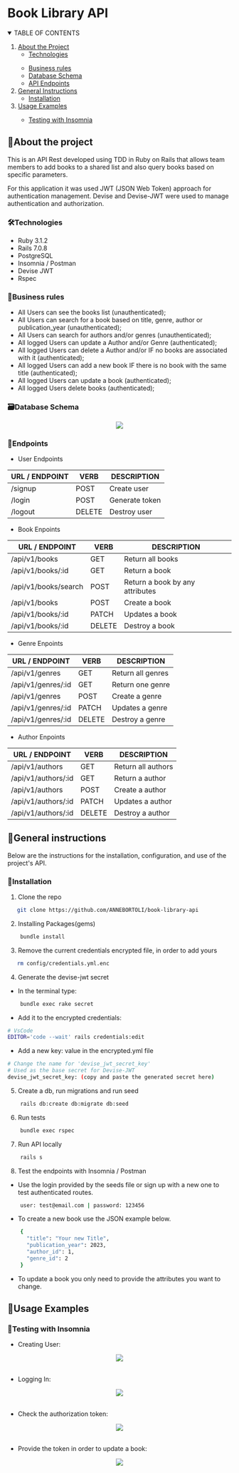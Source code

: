 # Book Library API

<!-- TABLE OF CONTENTS -->
<details open="open">
  <summary>TABLE OF CONTENTS</summary>
  <ol>
    <li>
      <a href="#about-the-project">About the Project</a>
      <ul>
        <li><a href="#technologies">Technologies</a></li>
      </ul>
    </li>
    <ul>
        <li><a href="#business-rules">Business rules</a></li>
        <li><a href="#database-schema">Database Schema</a></li>
        <li><a href="#api-endpoints">API Endpoints</a></li>
    </ul>
    </li>
    <li>
      <a href="#general-instructions">General Instructions</a>
      <ul>
        <li><a href="#installation">Installation</a></li>
      </ul>
    </li>
    </li>
    <li><a href="#usage-examples">Usage Examples</a></li>
      <ul><li><a href="#testing-with-insomnia">Testing with Insomnia</a></li></ul>
    </li>
    </li>
  </ol>
</details>

<!-- ABOUT THE PROJECT -->

## :notebook_with_decorative_cover:About the project

This is an API Rest developed using TDD in Ruby on Rails that allows team members to add books to a shared list and also query books based on specific parameters.

For this application it was used JWT (JSON Web Token) approach for authentication management.
Devise and Devise-JWT were used to manage authentication and authorization.

### 🛠️Technologies

<ul>
  <li>Ruby 3.1.2</li>
  <li>Rails 7.0.8</li>
  <li>PostgreSQL</li>
  <li>Insomnia / Postman</li>
  <li>Devise JWT</li>
  <li>Rspec</li>
</ul>

### 📑Business rules

- All Users can see the books list (unauthenticated);
- All Users can search for a book based on title, genre, author or publication_year (unauthenticated);
- All Users can search for authors and/or genres (unauthenticated);
  <br>
- All logged Users can update a Author and/or Genre (authenticated);
- All logged Users can delete a Author and/or IF no books are associated with it (authenticated);
- All logged Users can add a new book IF there is no book with the same title (authenticated);
- All logged Users can update a book (authenticated);
- All logged Users delete books (authenticated);

### :card_file_box:Database Schema

<div align="center">
  <img src="public/db-pic.png">
</div>

### :truck:Endpoints

- User Endpoints

| URL / ENDPOINT | VERB   | DESCRIPTION    |
| -------------- | ------ | -------------- |
| /signup        | POST   | Create user    |
| /login         | POST   | Generate token |
| /logout        | DELETE | Destroy user   |

- Book Enpoints

| URL / ENDPOINT       | VERB   | DESCRIPTION                     |
| -------------------- | ------ | ------------------------------- |
| /api/v1/books        | GET    | Return all books                |
| /api/v1/books/:id    | GET    | Return a book                   |
| /api/v1/books/search | POST   | Return a book by any attributes |
| /api/v1/books        | POST   | Create a book                   |
| /api/v1/books/:id    | PATCH  | Updates a book                  |
| /api/v1/books/:id    | DELETE | Destroy a book                  |

- Genre Enpoints

| URL / ENDPOINT     | VERB   | DESCRIPTION       |
| ------------------ | ------ | ----------------- |
| /api/v1/genres     | GET    | Return all genres |
| /api/v1/genres/:id | GET    | Return one genre  |
| /api/v1/genres     | POST   | Create a genre    |
| /api/v1/genres/:id | PATCH  | Updates a genre   |
| /api/v1/genres/:id | DELETE | Destroy a genre   |

- Author Enpoints

| URL / ENDPOINT      | VERB   | DESCRIPTION        |
| ------------------- | ------ | ------------------ |
| /api/v1/authors     | GET    | Return all authors |
| /api/v1/authors/:id | GET    | Return a author    |
| /api/v1/authors     | POST   | Create a author    |
| /api/v1/authors/:id | PATCH  | Updates a author   |
| /api/v1/authors/:id | DELETE | Destroy a author   |

<!-- GETTING STARTED -->

## :book:General instructions

Below are the instructions for the installation, configuration, and use of the project's API.

### :electric_plug:Installation

1. Clone the repo

```sh
   git clone https://github.com/ANNEBORTOLI/book-library-api
```

2. Installing Packages(gems)

```sh
    bundle install
```

3. Remove the current credentials encrypted file, in order to add yours

```sh
   rm config/credentials.yml.enc
```

4. Generate the devise-jwt secret

- In the terminal type:

```sh
    bundle exec rake secret
```

- Add it to the encrypted credentials:

```sh
# VsCode
EDITOR='code --wait' rails credentials:edit
```

- Add a new key: value in the encrypted.yml file

```sh
# Change the name for 'devise_jwt_secret_key'
# Used as the base secret for Devise-JWT
devise_jwt_secret_key: (copy and paste the generated secret here)
```

5. Create a db, run migrations and run seed

```sh
    rails db:create db:migrate db:seed
```

6. Run tests

```sh
    bundle exec rspec
```

7. Run API locally

```sh
    rails s
```

8. Test the endpoints with Insomnia / Postman

- Use the login provided by the seeds file or sign up with a new one to test authenticated routes.

```sh
    user: test@email.com | password: 123456
```

- To create a new book use the JSON example below.

```sh
    {
      "title": "Your new Title",
      "publication_year": 2023,
      "author_id": 1,
      "genre_id": 2
    }
```

- To update a book you only need to provide the attributes you want to change.

## :book:Usage Examples

### :camera_flash:Testing with Insomnia

- Creating User:
<div align="center">
  <img src="public/create-user.png">
</div>
<br>

- Logging In:
<div align="center">
  <img src="public/logging-in.png">
</div>
<br>

- Check the authorization token:
<div align="center">
  <img src="public/token.png">
</div>
<br>

- Provide the token in order to update a book:
 <div align="center">
  <img src="public/update-book.png">
</div>
<br>
